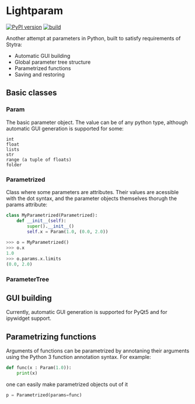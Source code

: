 # Lightparam
[![PyPI version](https://badge.fury.io/py/lightparam.svg)](https://pypi.org/project/lightparam/)
[![build](https://travis-ci.com/portugueslab/lightparam.svg?branch=master)](https://travis-ci.com/portugueslab/lightparam.svg?branch=master)

Another attempt at parameters in Python, built to satisfy requirements of Stytra:

- Automatic GUI building
- Global parameter tree structure
- Parametrized functions
- Saving and restoring

## Basic classes

### Param
The basic parameter object. The value can be of any python type,
 although automatic GUI generation is supported for some:
 ```
 int
 float
 lists
 str
 range (a tuple of floats)
 folder
 ```

### Parametrized
Class where some parameters are attributes. Their values are acessible
with the dot syntax, and the parameter objects themselves thorugh the params
attribute:
```python
class MyParametrized(Parametrized):
    def __init__(self):
        super().__init__()
        self.x = Param(1.0, (0.0, 2.0))
        
>>> o = MyParametrized()
>>> o.x
1.0
>>> o.params.x.limits
(0.0, 2.0)

```

### ParameterTree

## GUI building
Currently, automatic GUI generation is supported for PyQt5 and for ipywidget support.


## Parametrizing functions
Arguments of functions can be parametrized by annotaning their arguments using the Python 3 function annotation syntax.
For example:
```python
def func(x : Param(1.0)):
    print(x)
```

one can easily make parametrized objects out of it

```python
p = Parametrized(params=func)
```
